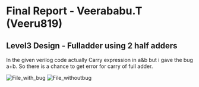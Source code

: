 # Final Report - Veerababu.T (Veeru819)
## Level3 Design - Fulladder using 2 half adders

In the given verilog code actually Carry expression in a&b but i gave the bug a+b.
So there is a chance to get error for carry of full adder.


![File_with_bug](https://user-images.githubusercontent.com/109529642/182213254-8e716550-e233-4c4b-ae8d-8ec122e7f223.png)
![File_withoutbug](https://user-images.githubusercontent.com/109529642/182213270-4cca9762-05ed-4f6c-8208-971c7f05b321.png)
